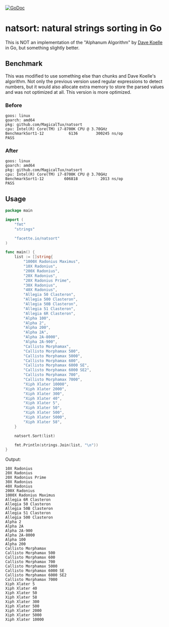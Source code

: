 [![GoDoc](https://godoc.org/facette.io/natsort?status.svg)](https://godoc.org/facette.io/natsort)


# natsort: natural strings sorting in Go

This is NOT an implementation of the "Alphanum Algorithm" by [Dave Koelle][0] in Go, but something slightly better.

## Benchmark

This was modified to use something else than chunks and Dave Koelle's algorithm. Not only the previous version used regular expressions to detect numbers, but it would also allocate extra memory to store the parsed values and was not optimized at all. This version is more optimized.

### Before

```
goos: linux
goarch: amd64
pkg: github.com/MagicalTux/natsort
cpu: Intel(R) Core(TM) i7-8700K CPU @ 3.70GHz
BenchmarkSort1-12    	    6136	    300245 ns/op
PASS
```

### After

```
goos: linux
goarch: amd64
pkg: github.com/MagicalTux/natsort
cpu: Intel(R) Core(TM) i7-8700K CPU @ 3.70GHz
BenchmarkSort1-12    	  606818	      2013 ns/op
PASS
```

## Usage

```go
package main

import (
    "fmt"
    "strings"

    "facette.io/natsort"
)

func main() {
    list := []string{
        "1000X Radonius Maximus",
        "10X Radonius",
        "200X Radonius",
        "20X Radonius",
        "20X Radonius Prime",
        "30X Radonius",
        "40X Radonius",
        "Allegia 50 Clasteron",
        "Allegia 500 Clasteron",
        "Allegia 50B Clasteron",
        "Allegia 51 Clasteron",
        "Allegia 6R Clasteron",
        "Alpha 100",
        "Alpha 2",
        "Alpha 200",
        "Alpha 2A",
        "Alpha 2A-8000",
        "Alpha 2A-900",
        "Callisto Morphamax",
        "Callisto Morphamax 500",
        "Callisto Morphamax 5000",
        "Callisto Morphamax 600",
        "Callisto Morphamax 6000 SE",
        "Callisto Morphamax 6000 SE2",
        "Callisto Morphamax 700",
        "Callisto Morphamax 7000",
        "Xiph Xlater 10000",
        "Xiph Xlater 2000",
        "Xiph Xlater 300",
        "Xiph Xlater 40",
        "Xiph Xlater 5",
        "Xiph Xlater 50",
        "Xiph Xlater 500",
        "Xiph Xlater 5000",
        "Xiph Xlater 58",
    }

    natsort.Sort(list)

    fmt.Println(strings.Join(list, "\n"))
}
```

Output:

```
10X Radonius
20X Radonius
20X Radonius Prime
30X Radonius
40X Radonius
200X Radonius
1000X Radonius Maximus
Allegia 6R Clasteron
Allegia 50 Clasteron
Allegia 50B Clasteron
Allegia 51 Clasteron
Allegia 500 Clasteron
Alpha 2
Alpha 2A
Alpha 2A-900
Alpha 2A-8000
Alpha 100
Alpha 200
Callisto Morphamax
Callisto Morphamax 500
Callisto Morphamax 600
Callisto Morphamax 700
Callisto Morphamax 5000
Callisto Morphamax 6000 SE
Callisto Morphamax 6000 SE2
Callisto Morphamax 7000
Xiph Xlater 5
Xiph Xlater 40
Xiph Xlater 50
Xiph Xlater 58
Xiph Xlater 300
Xiph Xlater 500
Xiph Xlater 2000
Xiph Xlater 5000
Xiph Xlater 10000
```

[0]: http://davekoelle.com/alphanum.html
